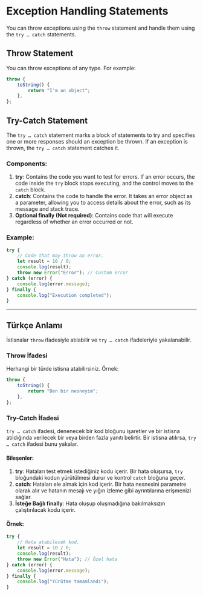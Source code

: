 # Exception Handling Statements

You can throw exceptions using the `throw` statement and handle them using the `try … catch` statements.

## Throw Statement
You can throw exceptions of any type. For example:

```javascript
throw {
    toString() {
        return "I'm an object";
    },
};
```

## Try-Catch Statement
The `try … catch` statement marks a block of statements to try and specifies one or more responses should an exception be thrown. If an exception is thrown, the `try … catch` statement catches it.

### Components:
1. **try**: Contains the code you want to test for errors. If an error occurs, the code inside the `try` block stops executing, and the control moves to the `catch` block.
2. **catch**: Contains the code to handle the error. It takes an error object as a parameter, allowing you to access details about the error, such as its message and stack trace.
3. **Optional finally (Not required)**: Contains code that will execute regardless of whether an error occurred or not.

### Example:

```javascript
try { 
    // Code that may throw an error.
    let result = 10 / 0;
    console.log(result);
    throw new Error("Error"); // Custom error
} catch (error) {
    console.log(error.message);
} finally {
    console.log("Execution completed");
}
```

---

## Türkçe Anlamı

İstisnalar `throw` ifadesiyle atılabilir ve `try … catch` ifadeleriyle yakalanabilir.

### Throw İfadesi
Herhangi bir türde istisna atabilirsiniz. Örnek:

```javascript
throw {
    toString() {
        return "Ben bir nesneyim";
    },
};
```

### Try-Catch İfadesi
`try … catch` ifadesi, denenecek bir kod bloğunu işaretler ve bir istisna atıldığında verilecek bir veya birden fazla yanıtı belirtir. Bir istisna atılırsa, `try … catch` ifadesi bunu yakalar.

#### Bileşenler:
1. **try**: Hataları test etmek istediğiniz kodu içerir. Bir hata oluşursa, `try` bloğundaki kodun yürütülmesi durur ve kontrol `catch` bloğuna geçer.
2. **catch**: Hataları ele almak için kod içerir. Bir hata nesnesini parametre olarak alır ve hatanın mesajı ve yığın izleme gibi ayrıntılarına erişmenizi sağlar.
3. **İsteğe Bağlı finally**: Hata oluşup oluşmadığına bakılmaksızın çalıştırılacak kodu içerir.

#### Örnek:

```javascript
try { 
    // Hata atabilecek kod.
    let result = 10 / 0;
    console.log(result);
    throw new Error("Hata"); // Özel hata
} catch (error) {
    console.log(error.message);
} finally {
    console.log("Yürütme tamamlandı");
}
